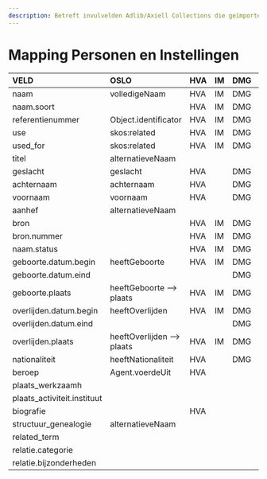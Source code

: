 ```yaml
---
description: Betreft invulvelden Adlib/Axiell Collections die geïmporteerd worden in DAMS
---
```


# Mapping Personen en Instellingen

| VELD | OSLO | HVA | IM | DMG | STAM | AG |
| :--- | :--- | :--- | :--- | :--- | :--- | :--- |
| naam | volledigeNaam | HVA | IM | DMG | STAM | AG |
| naam.soort |  | HVA | IM | DMG | STAM | AG |
| referentienummer | Object.identificator | HVA | IM | DMG | STAM | AG |
| use | skos:related | HVA | IM | DMG |  |  |
| used\_for | skos:related | HVA | IM | DMG |  |  |
| titel | alternatieveNaam |  |  |  |  | AG |
| geslacht | geslacht | HVA |  | DMG | STAM | AG |
| achternaam | achternaam | HVA |  | DMG | STAM | AG |
| voornaam | voornaam | HVA |  | DMG | STAM | AG |
| aanhef | alternatieveNaam |  |  |  |  | AG |
| bron |  | HVA | IM | DMG | STAM | AG |
| bron.nummer |  | HVA | IM | DMG | STAM | AG |
| naam.status |  | HVA | IM | DMG | STAM | AG |
| geboorte.datum.begin | heeftGeboorte | HVA | IM | DMG | STAM | AG |
| geboorte.datum.eind |  |  |  | DMG | STAM | AG |
| geboorte.plaats | heeftGeboorte --&gt; plaats | HVA | IM | DMG | STAM | AG |
| overlijden.datum.begin | heeftOverlijden | HVA | IM | DMG | STAM | AG |
| overlijden.datum.eind |  |  |  | DMG | STAM | AG |
| overlijden.plaats | heeftOverlijden --&gt; plaats | HVA | IM | DMG | STAM | AG |
| nationaliteit | heeftNationaliteit | HVA |  | DMG | STAM | AG |
| beroep | Agent.voerdeUit | HVA |  |  |  | AG |
| plaats\_werkzaamh |  |  |  |  |  | AG |
| plaats\_activiteit.instituut |  |  |  |  |  | AG |
| biografie |  | HVA |  |  |  | AG |
| structuur\_genealogie | alternatieveNaam |  |  |  |  | AG |
| related\_term |  |  |  |  |  | AG |
| relatie.categorie |  |  |  |  |  | AG |
| relatie.bijzonderheden |  |  |  |  |  | AG |

